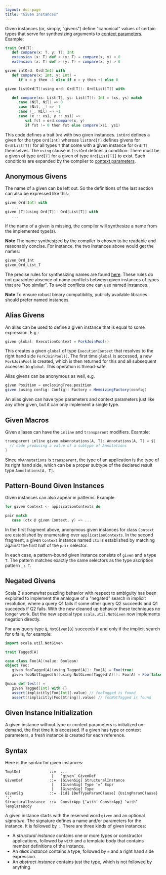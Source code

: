 ```yaml
---
layout: doc-page
title: "Given Instances"
---
```


Given instances (or, simply, "givens") define "canonical" values of certain types
that serve for synthesizing arguments to [context parameters](./using-clauses.md). Example:

```scala
trait Ord[T]:
   def compare(x: T, y: T): Int
   extension (x: T) def < (y: T) = compare(x, y) < 0
   extension (x: T) def > (y: T) = compare(x, y) > 0

given intOrd: Ord[Int] with
   def compare(x: Int, y: Int) =
      if x < y then -1 else if x > y then +1 else 0

given listOrd[T](using ord: Ord[T]): Ord[List[T]] with

   def compare(xs: List[T], ys: List[T]): Int = (xs, ys) match
      case (Nil, Nil) => 0
      case (Nil, _) => -1
      case (_, Nil) => +1
      case (x :: xs1, y :: ys1) =>
         val fst = ord.compare(x, y)
         if fst != 0 then fst else compare(xs1, ys1)

```
This code defines a trait `Ord` with two given instances. `intOrd` defines
a given for the type `Ord[Int]` whereas `listOrd[T]` defines givens
for `Ord[List[T]]` for all types `T` that come with a given instance for `Ord[T]`
themselves. The `using` clause in `listOrd` defines a condition: There must be a
given of type `Ord[T]` for a given of type `Ord[List[T]]` to exist.
Such conditions are expanded by the compiler to [context
parameters](./using-clauses.md).

## Anonymous Givens

The name of a given can be left out. So the definitions
of the last section can also be expressed like this:
```scala
given Ord[Int] with
   ...
given [T](using Ord[T]): Ord[List[T]] with
   ...
```
If the name of a given is missing, the compiler will synthesize a name from
the implemented type(s).

**Note** The name synthesized by the compiler is chosen to be readable and reasonably concise. For instance, the two instances above would get the names:
```scala
given_Ord_Int
given_Ord_List_T
```
The precise rules for synthesizing names are found [here](./relationship-implicits.html#anonymous-given-instances). These rules do not guarantee absence of name conflicts between
given instances of types that are "too similar". To avoid conflicts one can
use named instances.

**Note** To ensure robust binary compatibility, publicly available libraries should prefer named instances.

## Alias Givens

An alias can be used to define a given instance that is equal to some expression. E.g.:
```scala
given global: ExecutionContext = ForkJoinPool()
```
This creates a given `global` of type `ExecutionContext` that resolves to the right
hand side `ForkJoinPool()`.
The first time `global` is accessed, a new `ForkJoinPool` is created, which is then
returned for this and all subsequent accesses to `global`. This operation is thread-safe.

Alias givens can be anonymous as well, e.g.
```scala
given Position = enclosingTree.position
given (using config: Config): Factory = MemoizingFactory(config)
```

An alias given can have type parameters and context parameters just like any other given,
but it can only implement a single type.

## Given Macros

Given aliases can have the `inline` and `transparent` modifiers.
Example:
```scala
transparent inline given mkAnnotations[A, T]: Annotations[A, T] = ${
  // code producing a value of a subtype of Annotations
}
```
Since `mkAnnotations` is `transparent`, the type of an application is the type of its right hand side, which can be a proper subtype of the declared result type `Annotations[A, T]`.

## Pattern-Bound Given Instances

Given instances can also appear in patterns. Example:

```scala
for given Context <- applicationContexts do

pair match
   case (ctx @ given Context, y) => ...
```
In the first fragment above, anonymous given instances for class `Context` are established by enumerating over `applicationContexts`. In the second fragment, a given `Context`
instance named `ctx` is established by matching against the first half of the `pair` selector.

In each case, a pattern-bound given instance consists of `given` and a type `T`. The pattern matches exactly the same selectors as the type ascription pattern `_: T`.

## Negated Givens

Scala 2's somewhat puzzling behavior with respect to ambiguity has been exploited to implement the analogue of a "negated" search in implicit resolution, where a query Q1 fails if some other query Q2 succeeds and Q1 succeeds if Q2 fails. With the new cleaned up behavior these techniques no longer work. But the new special type `scala.util.NotGiven` now implements negation directly.

For any query type `Q`, `NotGiven[Q]` succeeds if and only if the implicit
search for `Q` fails, for example:

```scala
import scala.util.NotGiven

trait Tagged[A]

case class Foo[A](value: Boolean)
object Foo:
   given fooTagged[A](using Tagged[A]): Foo[A] = Foo(true)
   given fooNotTagged[A](using NotGiven[Tagged[A]]): Foo[A] = Foo(false)

@main def test() =
   given Tagged[Int] with {}
   assert(implicitly[Foo[Int]].value) // fooTagged is found
   assert(!implicitly[Foo[String]].value) // fooNotTagged is found
```

## Given Instance Initialization

A given instance without type or context parameters is initialized on-demand, the first
time it is accessed. If a given has type or context parameters, a fresh instance
is created for each reference.

## Syntax

Here is the syntax for given instances:

```
TmplDef             ::=  ...
                     |   ‘given’ GivenDef
GivenDef            ::=  [GivenSig] StructuralInstance
                     |   [GivenSig] Type ‘=’ Expr
                     |   [GivenSig] Type
GivenSig            ::=  [id] [DefTypeParamClause] {UsingParamClause} ‘:’
StructuralInstance  ::=  ConstrApp {‘with’ ConstrApp} ‘with’ TemplateBody
```

A given instance starts with the reserved word `given` and an optional _signature_. The signature
defines a name and/or parameters for the instance. It is followed by `:`. There are three kinds
of given instances:

 - A _structural instance_ contains one or more types or constructor applications, followed by `with` and a template body
that contains member definitions of the instance.
 - An _alias instance_ contains a type, followed by `=` and a right hand side expression.
 - An _abstract instance_ contains just the type, which is not followed by anything.
